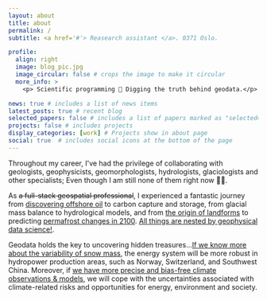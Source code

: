 ```yaml
---
layout: about
title: about
permalink: /
subtitle: <a href='#'> Reasearch assistant </a>. 0371 Oslo.

profile:
  align: right
  image: blog_pic.jpg
  image_circular: false # crops the image to make it circular
  more_info: >
    <p> Scientific programming 🎯 Digging the truth behind geodata.</p>

news: true # includes a list of news items
latest_posts: true # recent blog
selected_papers: false # includes a list of papers marked as "selected={true}"
projects: false # includes projects
display_categories: [work] # Projects show in about page
social: true  # includes social icons at the bottom of the page
---
```


Throughout my career, I've had the privilege of collaborating with geologists, geophysicists, geomorphologists, hydrologists, glaciologists and other specialists; Even though I am still none of them right now 🤷‍♂️.

As ~~a full-stack geospatial professional~~, I experienced a fantastic journey from [discovering offshore oil](https://zhihaol.eu.org/projects/2020_q35/) to carbon capture and storage, from glacial mass balance to hydrological models, and from [the origin of landforms](https://zhihaol.eu.org/blog/2022/Quaternary-geomorphology-of-Norway/) to predicting [permafrost changes in 2100](https://zhihaol.eu.org/blog/2022/permafrost-extent/). [All things are nested by geophysical data science!](https://i.imgur.com/wldOmMO.png).

Geodata holds the key to uncovering hidden treasures...[If we know more about the variability of snow mass](https://zhihaol.eu.org/projects/2022_snowdepth/), the energy system will be more robust in hydropower production areas, such as Norway, Switzerland, and Southwest China. Moreover, if [we have more precise and bias-free climate observations & models](https://zhihaol.eu.org/projects/2023_downscaling/), we will cope with the uncertainties associated with climate-related risks and opportunities for energy, environment and society.
